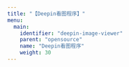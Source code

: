 ```yaml
---
title: "【Deepin看图程序】"
menu:
  main:
    identifier: "deepin-image-viewer"
    parent: "opensource"
    name: "Deepin看图程序"
    weight: 30
---
```


